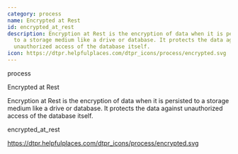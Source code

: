 ```yaml
---
category: process
name: Encrypted at Rest
id: encrypted_at_rest
description: Encryption at Rest is the encryption of data when it is persisted
  to a storage medium like a drive or database. It protects the data against
  unauthorized access of the database itself.
icon: https://dtpr.helpfulplaces.com/dtpr_icons/process/encrypted.svg
---
```

process

Encrypted at Rest

Encryption at Rest is the encryption of data when it is persisted to a storage medium like a drive or database. It protects the data against unauthorized access of the database itself.

encrypted_at_rest

https://dtpr.helpfulplaces.com/dtpr_icons/process/encrypted.svg